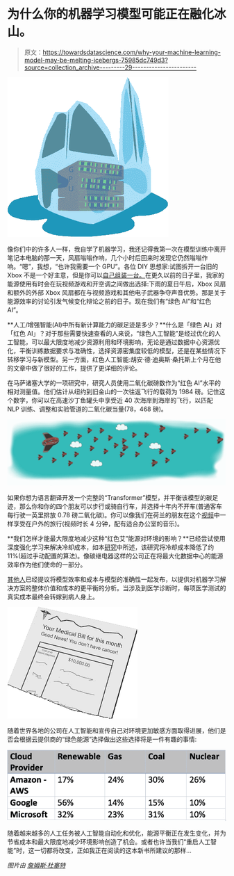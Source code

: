 # 为什么你的机器学习模型可能正在融化冰山。

> 原文：<https://towardsdatascience.com/why-your-machine-learning-model-may-be-melting-icebergs-75985dc749d3?source=collection_archive---------29----------------------->

![](img/65c11c24bcaceeeb2f0b242056cf139b.png)

像你们中的许多人一样，我自学了机器学习，我还记得我第一次在模型训练中离开笔记本电脑的那一天，风扇嗡嗡作响，几个小时后回来时发现它仍然嗡嗡作响。“嗯”，我想，“也许我需要一个 GPU”。各位 DIY 思想家:试图拆开一台旧的 Xbox 不是一个好主意，但是你可以[自己组装一台。](/building-your-own-deep-learning-box-47b918aea1eb)在更久以前的日子里，我家的能源使用有时会在玩视频游戏和开空调之间做出选择:下雨的夏日午后，Xbox 风扇和额外的外部 Xbox 风扇都在与视频游戏和其他电子武器争夺声音优势。那是关于能源效率的讨论引发气候变化辩论之前的日子。现在我们有“绿色 AI”和“红色 AI”。

**人工/增强智能(AI)中所有新计算能力的碳足迹是多少？**什么是「绿色 AI」对「红色 AI」？对于那些需要快速查看的人来说，“绿色人工智能”是经过优化的人工智能，可以最大限度地减少资源利用和环境影响，无论是通过数据中心资源优化，平衡训练数据要求与准确性，选择资源密集度较低的模型，还是在某些情况下转移学习与新模型。另一方面，红色人工智能:胡安·德·迪奥斯·桑托斯上个月在他的文章中做了很好的工作，提供了更详细的评论。

在马萨诸塞大学的一项研究中，研究人员使用二氧化碳磅数作为“红色 AI”水平的相对测量值。他们估计从纽约到旧金山的一次往返飞行的载荷为 1984 磅。记住这个数字，你可以在高速沙丁鱼罐头中享受近 40 次海岸到海岸的飞行，以匹配 NLP 训练、调整和实验管道的二氧化碳当量(78，468 磅)。

![](img/90b0223742a9191a3917241062f4bd18.png)

如果你想为语言翻译开发一个完整的“Transformer”模型，并平衡该模型的碳足迹，那么你和你的四个朋友可以步行或骑自行车，并选择十年内不开车(普通客车每行驶一英里排放 0.78 磅二氧化碳)。你可以像我们在荷兰的朋友在这个[视频](https://www.youtube.com/watch?v=SYwUUyz6CDA)中一样享受在户外的旅行(视频时长 4 分钟，配有适合办公室的音乐)。

**我们怎样才能最大限度地减少这种“红色艾”能源对环境的影响？**已经尝试使用深度强化学习来解决冷却成本，如本[研究](https://arxiv.org/pdf/1709.05077.pdf)中所述，该研究将冷却成本降低了约 11%(超过手动配置的算法)。像碳继电器这样的公司正在将最大化数据中心的能源效率作为他们使命的一部分。

[其他人](https://arxiv.org/abs/1907.10597)已经提议将模型效率和成本与模型的准确性一起发布，以提供对机器学习解决方案的整体价值和成本的更平衡的分析。当涉及到医学诊断时，每项医学测试的真实成本最终会转嫁到病人身上。

![](img/0635d2ff3b4f8b6c42aa91681ad00c8f.png)

随着世界各地的公司在人工智能和宣传自己对环境更加敏感方面取得进展，他们是否会根据云提供商的“绿色能源”选择做出这些选择将是一件有趣的事情:

![](img/9a9d84b6b15ab945bcde87bf24876646.png)

随着越来越多的人工任务被人工智能自动化和优化，能源平衡正在发生变化，并为节省成本和最大限度地减少环境影响创造了机会。或者也许当我们“重启人工智能”时，这一切都将改变，正如我正在阅读的这本新书所建议的那样…

*图片由* [*詹姆斯·杜塞特*](https://www.linkedin.com/in/james-doucette-1698a3ba/?originalSubdomain=ca)